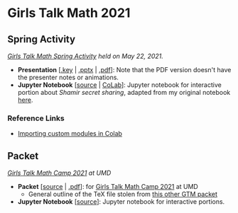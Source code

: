 # Girls Talk Math 2021

## Spring Activity
*[Girls Talk Math Spring Activity](spring/presentation/GTMSpring2021Program.pdf) held on May 22, 2021.*

- **Presentation** [[.key](spring/presentation/secret-sharing.key) | [.pptx](spring/presentation/secret-sharing.pptx) | [.pdf](spring/presentation/secret-sharing.pdf)]: Note that the PDF version doesn't have the presenter notes or animations.
- **Jupyter Notebook** [[source](spring/ShamirSS.ipynb) | [CoLab](https://colab.research.google.com/drive/18NxRFaAb3H65EaUUPwlHN7pQFXYvsy6n?usp=sharing)]: Jupyter notebook for interactive portion about *Shamir secret sharing*, adapted from my original notebook [here](https://github.com/nglaeser/crypto-glossary/blob/main/ShamirSS.ipynb). 

### Reference Links
- [Importing custom modules in Colab](https://www.pingshiuanchua.com/blog/post/importing-your-own-python-module-or-python-file-in-colaboratory)

## Packet
*[Girls Talk Math Camp 2021](http://gtm.math.umd.edu/virtualcamp2021.html) at UMD*

- **Packet** [[source](packet/main.tex) | [.pdf](packet/main.pdf)]: for [Girls Talk Math Camp 2021](http://gtm.math.umd.edu/virtualcamp2021.html) at UMD
    - General outline of the TeX file stolen from [this other GTM packet](https://github.com/Girls-Talk-Math/curriculum/tree/master/RSA-Encryption-Cryptography)
- **Jupyter Notebook** [[source](packet/secret_sharing.ipynb)]: Jupyter notebook for interactive portions.